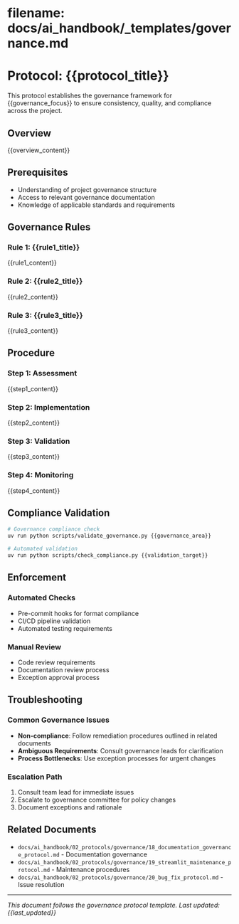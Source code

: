 # **filename: docs/ai_handbook/_templates/governance.md**
<!-- ai_cue:priority=high -->
<!-- ai_cue:use_when=governance,compliance,standards -->

# **Protocol: {{protocol_title}}**

This protocol establishes the governance framework for {{governance_focus}} to ensure consistency, quality, and compliance across the project.

## **Overview**

{{overview_content}}

## **Prerequisites**

- Understanding of project governance structure
- Access to relevant governance documentation
- Knowledge of applicable standards and requirements

## **Governance Rules**

### **Rule 1: {{rule1_title}}**
{{rule1_content}}

### **Rule 2: {{rule2_title}}**
{{rule2_content}}

### **Rule 3: {{rule3_title}}**
{{rule3_content}}

## **Procedure**

### **Step 1: Assessment**
{{step1_content}}

### **Step 2: Implementation**
{{step2_content}}

### **Step 3: Validation**
{{step3_content}}

### **Step 4: Monitoring**
{{step4_content}}

## **Compliance Validation**

```bash
# Governance compliance check
uv run python scripts/validate_governance.py {{governance_area}}

# Automated validation
uv run python scripts/check_compliance.py {{validation_target}}
```

## **Enforcement**

### **Automated Checks**
- Pre-commit hooks for format compliance
- CI/CD pipeline validation
- Automated testing requirements

### **Manual Review**
- Code review requirements
- Documentation review process
- Exception approval process

## **Troubleshooting**

### **Common Governance Issues**
- **Non-compliance**: Follow remediation procedures outlined in related documents
- **Ambiguous Requirements**: Consult governance leads for clarification
- **Process Bottlenecks**: Use exception processes for urgent changes

### **Escalation Path**
1. Consult team lead for immediate issues
2. Escalate to governance committee for policy changes
3. Document exceptions and rationale

## **Related Documents**

- `docs/ai_handbook/02_protocols/governance/18_documentation_governance_protocol.md` - Documentation governance
- `docs/ai_handbook/02_protocols/governance/19_streamlit_maintenance_protocol.md` - Maintenance procedures
- `docs/ai_handbook/02_protocols/governance/20_bug_fix_protocol.md` - Issue resolution

---

*This document follows the governance protocol template. Last updated: {{last_updated}}*
